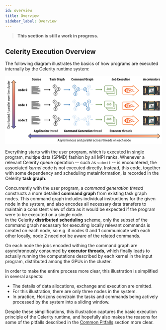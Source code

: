 ```yaml
---
id: overview
title: Overview
sidebar_label: Overview
---
```


> **This section is still a work in progress.**

## Celerity Execution Overview

The following diagram illustrates the basics of how programs are executed
internally by the Celerity runtime system:

![Overview Image](assets/overview_image.png)

Everything starts with the user program, which is executed in single program,
multipe data (SPMD) fashion by all MPI ranks. Whenever a relevant Celerity
queue operation -- such as `submit` -- is encountered, the associated _kernel_
code is not executed directly. Instead, this code, together with some dependency 
and scheduling metainformation, is recorded in the Celerity **task graph**.

Concurrently with the user program, a _command generation thread_ constructs a more
detailed **command graph** from existing task graph nodes. This command graph
includes individual instructions for the given node in the system, and also
encodes all necessary data transfers to maintain a consistent view of data
as it would be expected if the program were to be executed on a single node.  
In the Celerity **distributed scheduling** scheme, only the subset of the command graph necessary for executing locally relevant
commands is created on each node, so e.g. if nodes 0 and 1 communicate with each
other locally, node 2 need not be aware of the related commands.

On each node the jobs encoded withing the command graph are asynchronously
consumed by __executor threads__, which finally leads to actually running the
computations described by each kernel in the input program, distributed among 
the GPUs in the cluster.

In order to make the entire process more clear, this illustration is simplified
in several aspects:

- The details of data allocations, exchange and execution are omitted.
- For this illustration, there are only three nodes in the system.
- In practice, Horizons constrain the tasks and commands being actively processed
  by the system into a sliding window.

Despite these simplifications, this illustration captures the basic execution
principle of the Celerity runtime, and hopefully also makes the reasons for
some of the pitfalls described in the [Common Pitfalls](pitfalls.md) section
more clear.
